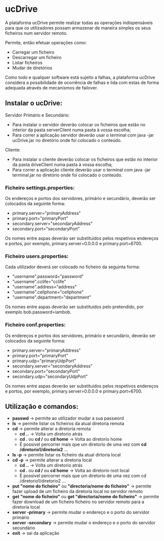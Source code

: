 # ucDrive
A plataforma ucDrive permite realizar todas as operações indispensáveis para
que os utilizadores possam armazenar de maneira simples os seus ficheiros num servidor remoto. 

Permite, então efetuar operações como: 
- Carregar um ficheiro
- Descarregar um ficheiro
- Listar ficheiros
- Mudar de diretórios

Como todo e qualquer software está sujeito a falhas, a plataforma ucDrive considera a possibilidade
de ocorrência de falhas e lida com estas de forma adequada através de mecanismos de
failover.

## Instalar o ucDrive:

Servidor Primário e Secundário:

- Para instalar o servidor deverão colocar os ficheiros que estão no interior da pasta serverClient numa pasta à vossa escolha;
- Para correr a aplicação servidor deverão usar o terminal com java -jar ucDrive.jar no diretório onde foi colocado o conteúdo.

Cliente:

- Para instalar o cliente deverão colocar os ficheiros que estão no interior da pasta driveClient numa pasta à vossa escolha;
- Para correr a aplicação cliente deverão usar o terminal com java -jar terminal.jar no diretório onde foi colocado o conteúdo.

### Ficheiro settings.properties:

Os endereços e portos dos servidores, primário e secundário, deverão ser colocados da seguinte forma:

- primary.server="primaryAddress"
- primary.port="primaryPort"
- secondary.server="secondaryAddress"
- secondary.port="secondaryPort"

Os nomes entre aspas deverão ser substituidos pelos respetivos endereços e portos, por exemplo, primary.server=0.0.0.0 e primary.port=6700.

### Ficheiro users.properties:

Cada utilizador deverá ser colocado no ficheiro da seguinta forma:

- "username".password="password"
- "username".cclife="cclife"
- "username".address="address"
- "username".cellphone="cellphone"
- "username".department="department"

Os nomes entre aspas deverão ser substituidos pelo pretendido, por exemplo bob.password=iambob.

### Ficheiro conf.properties:

Os endereços e portos dos servidores, primário e secundário, deverão ser colocados da seguinte forma:

- primary.server="primaryAddress"
- primary.port="primaryPort"
- primary.udp="primaryUdpPort"
- secondary.server="secondaryAddress"
- secondary.port="secondaryPort"
- secondary.udp="secondaryUdpPort"

Os nomes entre aspas deverão ser substituidos pelos respetivos endereços e portos, por exemplo, primary.server=0.0.0.0 e primary.port=6700.

## Utilização e comandos:

- **passwd** -> permite ao utilizador mudar a sua password
- **ls** -> permite listar os ficheiros da atual diretoria remota
- **cd** -> permite alterar a diretoria remota
  - **cd ..** -> Volta um diretorio atrás
  - **cd .** ou **cd /** ou **cd home** -> Volta ao diretorio home
  - É possivel percorrer mais que um diretorio de uma vez com **cd /diretorio1/diretorio2** ...
- **ls -p** -> permite listar os ficheiro da atual dirtoria local
- **cd -p** -> permite alterar a diretoria local
  - **cd ..** -> Volta um diretorio atrás
  - **cd .** ou **cd /** ou **cd home** -> Volta ao diretorio root local
  - É possivel percorrer mais que um diretorio de uma vez com cd /diretorio1/diretorio2 ...
- **put "nome do ficheiro"** ou **"directoria/nome do ficheiro"** -> permite fazer upload de um ficheiro da diretoria local no servidor remoto
- **get "nome do ficheiro"** ou **get "directoria/nome do ficheiro"** -> permite fazer download de um ficheiro ficheiro no servidor remoto para a diretoria local
- **server -primary** -> permite mudar o endereço e o porto do servidor primário
- **server -secondary** -> permite mudar o endereço e o porto do servidor secundário
- **exit** -> sai da aplicação

